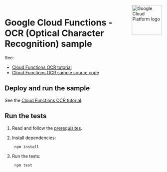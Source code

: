 <img src="https://avatars2.githubusercontent.com/u/2810941?v=3&s=96" alt="Google Cloud Platform logo" title="Google Cloud Platform" align="right" height="96" width="96"/>

# Google Cloud Functions - OCR (Optical Character Recognition) sample

See:

* [Cloud Functions OCR tutorial][tutorial]
* [Cloud Functions OCR sample source code][code]

[tutorial]: https://cloud.google.com/functions/docs/tutorials/ocr
[code]: app/index.js

## Deploy and run the sample

See the [Cloud Functions OCR tutorial][tutorial].

## Run the tests

1. Read and follow the [prerequisites](https://github.com/GoogleCloudPlatform/nodejs-docs-samples#prerequisites).

1. Install dependencies:

        npm install

1. Run the tests:

        npm test
